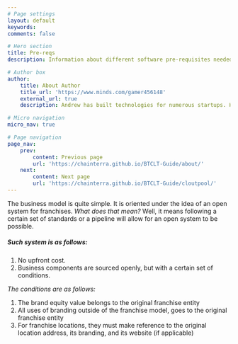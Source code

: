 ```yaml
---
# Page settings
layout: default
keywords:
comments: false

# Hero section
title: Pre-reqs
description: Information about different software pre-requisites needed to get started.

# Author box
author:
    title: About Author
    title_url: 'https://www.minds.com/gamer456148'
    external_url: true
    description: Andrew has built technologies for numerous startups. He currently does research in Computational Genomics, Distributed Systems, and Quantum Computing. He is a Copt, and likes to play a variety of sports or build things in his free time.

# Micro navigation
micro_nav: true

# Page navigation
page_nav:
    prev:
        content: Previous page
        url: 'https://chainterra.github.io/BTCLT-Guide/about/'
    next:
        content: Next page
        url: 'https://chainterra.github.io/BTCLT-Guide/cloutpool/'
---
```


The business model is quite simple. It is oriented under the idea of an open system for franchises. *What does that mean?*  Well, it means following a certain set of standards or a pipeline will allow for an open system to be possible.
##### Such system is as follows:
1. No upfront cost.
2. Business components are sourced openly, but with a certain set of conditions.

*The conditions are as follows:*
1. The brand equity value belongs to the original franchise entity
2. All uses of branding outside of the franchise model, goes to the original franchise entity
3. For franchise locations, they must make reference to the original location address, its branding, and its website (if applicable)
